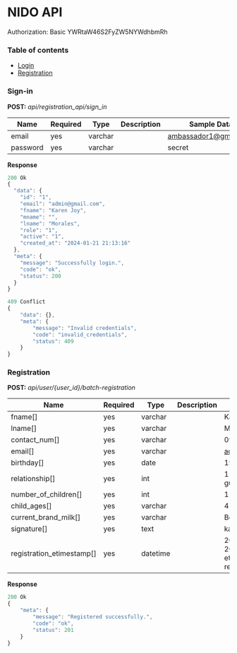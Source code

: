 # NIDO API

Authorization: Basic YWRtaW46S2FyZW5NYWdhbmRh

### Table of contents
+ [Login](#sign-in)
+ [Registration](#registration)

### Sign-in
**POST:** _api/registration_api/sign_in_

|      Name      | Required |   Type    |    Description        |    Sample Data 
|----------------|----------|-----------|-----------------------|-----------------------
| email       |  yes     |  varchar |      |  ambassador1@gmail.com
| password       |  yes     |  varchar |      |  secret


<strong>Response</strong>
```javascript
200 Ok
{
  "data": {
    "id": "1",
    "email": "admin@gmail.com",
    "fname": "Karen Joy",
    "mname": "",
    "lname": "Morales",
    "role": "1",
    "active": "1",
    "created_at": "2024-01-21 21:13:16"
  },
  "meta": {
    "message": "Successfully login.",
    "code": "ok",
    "status": 200
  }
}
```

```javascript
409 Conflict
{
    "data": {},
    "meta": {
        "message": "Invalid credentials",
        "code": "invalid_credentials",
        "status": 409
    }
}
```

### Registration
**POST:** _api/user/{user_id}/batch-registration_

|      Name      | Required |   Type    |    Description        |    Sample Data 
|----------------|----------|-----------|-----------------------|-----------------------
|  fname[]      |  yes     |  varchar |      |  Karen
|  lname[]      |  yes     |  varchar |      |  Morales
|  contact_num[]      |  yes     |  varchar |      | 09089098767
|  email[]      |  yes     |  varchar |      | admin@gmail.com
|  birthday[]      |  yes     |  date |      | 1998-11-10
|  relationship[]      |  yes     |  int |      | 1- parent, 2 - guardian
|  number_of_children[]      |  yes     | int     |   | 1
|  child_ages[]      |  yes     | varchar     |   | 4 and 5
|  current_brand_milk[]      |  yes     | varchar     |   | Bonakid
|  signature[]      |  yes     |  text |      | karen_cute.jpeg
|  registration_etimestamp[]      |  yes     |  datetime |      | 2024-01-20 20:43:02 - etimestamp of registration

<strong>Response</strong>
```javascript
200 Ok
{
    "meta": {
        "message": "Registered successfully.",
        "code": "ok",
        "status": 201
    }
}
```